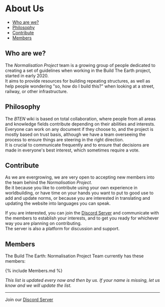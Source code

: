 # About Us

* [Who are we?](#who-are-we)
* [Philosophy](#philosophy)
* [Contribute](#contribute)
* [Members](#members)

## Who are we?

The *Normalisation Project* team is a growing group of people dedicated to creating a set of guidelines when working in the Build The Earth project, started in early 2020.    
It aims to provide resources for building repeating structures, as well as help people wondering "so, how do I build this?" when looking at a street, railway, or other infrastructure.

## Philosophy

The *BTEN* wiki is based on total collaboration, where people from all areas and knowledge fields contribute depending on their abilities and interests.    
Everyone can work on any document if they choose to, and the project is mostly based on trust basis, although we have a team overseeing the process to ensure things are steering in the right direction.    
It is crucial to communicate frequently and to ensure that decisions are made in everyone's best interest, which sometimes require a vote.

## Contribute

As we are evergrowing, we are very open to accepting new members into the team behind the *Normalisation Project*.    
Be it because you like to contribute using your own experience in worldbuilding, or have time on your hands you want to put to good use to add and update norms, or because you are interested in translating and updating the website into languages you can speak.

If you are interested, you can join the [Discord Server](https://discord.gg/eXzrZSx) and communicate with the members to establish your interests, and to get you ready for whichever way you are planning on contributing.    
The server is also a platform for discussion and support.

## Members

The Build The Earth: Normalisation Project Team currently has these members:

{% include Members.md %}

*This list is updated every now and then by us. If your name is missing, let us know and we will update the list.*

***

Join our [Discord Server](https://discord.gg/eXzrZSx)